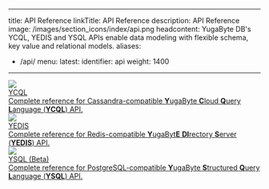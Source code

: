   ---
title: API Reference
linkTitle: API Reference
description: API Reference
image: /images/section_icons/index/api.png
headcontent: YugaByte DB's YCQL, YEDIS and YSQL APIs enable data modeling with flexible schema, key value and relational models. 
aliases:
  - /api/
menu:
  latest:
    identifier: api
    weight: 1400
---


<div class="row">
  <div class="col-12 col-md-6 col-lg-12 col-xl-6">
    <a class="section-link icon-offset" href="./ycql/">
      <div class="head">
        <img class="icon" src="/images/section_icons/api/cql.png" aria-hidden="true" />
        <div class="title">YCQL</div>
      </div>
      <div class="body">
        Complete reference for Cassandra-compatible <b>Y</b>ugaByte <b>C</b>loud <b>Q</b>uery <b>L</b>anguage (<b>YCQL</b>) API.
      </div>
    </a>
  </div>

  <div class="col-12 col-md-6 col-lg-12 col-xl-6">
    <a class="section-link icon-offset" href="./yedis/">
      <div class="head">
        <img class="icon" src="/images/section_icons/api/redis.png" aria-hidden="true" />
        <div class="title">YEDIS</div>
      </div>
      <div class="body">
        Complete reference for Redis-compatible <b>Y</b>ugaByt<b>E</b> <b>DI</b>rectory <b>S</b>erver (<b>YEDIS</b>) API.
      </div>
    </a>
  </div>

  <div class="col-12 col-md-6 col-lg-12 col-xl-6">
    <a class="section-link icon-offset" href="./ysql/">
      <div class="head">
        <img class="icon" src="/images/section_icons/api/pgsql.png" aria-hidden="true" />
        <div class="title">YSQL (Beta)</div>
      </div>
      <div class="body">
        Complete reference for PostgreSQL-compatible <b>Y</b>ugaByte <b>S</b>tructured <b>Q</b>uery <b>L</b>anguage (<b>YSQL</b>) API.
      </div>
    </a>
  </div>
</div>
